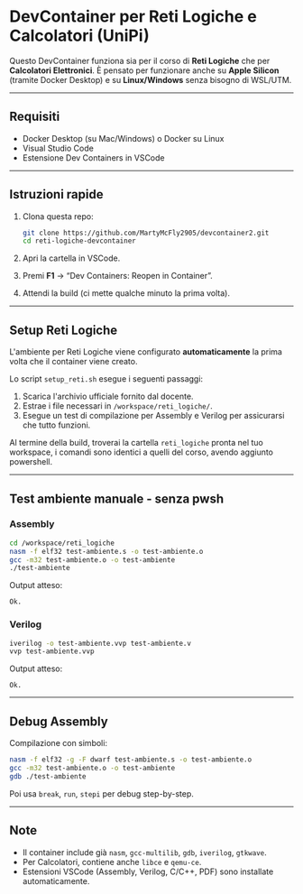 # DevContainer per Reti Logiche e Calcolatori (UniPi)

Questo DevContainer funziona sia per il corso di **Reti Logiche** che per **Calcolatori Elettronici**.
È pensato per funzionare anche su **Apple Silicon** (tramite Docker Desktop) e su **Linux/Windows** senza bisogno di WSL/UTM.

---

## Requisiti

* Docker Desktop (su Mac/Windows) o Docker su Linux
* Visual Studio Code
* Estensione Dev Containers in VSCode

---

## Istruzioni rapide

1. Clona questa repo:

   ```bash
   git clone https://github.com/MartyMcFly2905/devcontainer2.git
   cd reti-logiche-devcontainer
   ```
2. Apri la cartella in VSCode.
3. Premi **F1** → “Dev Containers: Reopen in Container”.
4. Attendi la build (ci mette qualche minuto la prima volta).

---

## Setup Reti Logiche

L'ambiente per Reti Logiche viene configurato **automaticamente** la prima volta che il container viene creato.

Lo script `setup_reti.sh` esegue i seguenti passaggi:

1.  Scarica l'archivio ufficiale fornito dal docente.
2.  Estrae i file necessari in `/workspace/reti_logiche/`.
3.  Esegue un test di compilazione per Assembly e Verilog per assicurarsi che tutto funzioni.

Al termine della build, troverai la cartella `reti_logiche` pronta nel tuo workspace, i comandi sono identici a quelli del corso, avendo aggiunto powershell.

---

## Test ambiente manuale - senza pwsh

### Assembly

```bash
cd /workspace/reti_logiche
nasm -f elf32 test-ambiente.s -o test-ambiente.o
gcc -m32 test-ambiente.o -o test-ambiente
./test-ambiente
```

Output atteso:

```
Ok.
```

### Verilog

```bash
iverilog -o test-ambiente.vvp test-ambiente.v
vvp test-ambiente.vvp
```

Output atteso:

```
Ok.
```

---

## Debug Assembly

Compilazione con simboli:

```bash
nasm -f elf32 -g -F dwarf test-ambiente.s -o test-ambiente.o
gcc -m32 test-ambiente.o -o test-ambiente
gdb ./test-ambiente
```

Poi usa `break`, `run`, `stepi` per debug step-by-step.

---

## Note

* Il container include già `nasm`, `gcc-multilib`, `gdb`, `iverilog`, `gtkwave`.
* Per Calcolatori, contiene anche `libce` e `qemu-ce`.
* Estensioni VSCode (Assembly, Verilog, C/C++, PDF) sono installate automaticamente.

